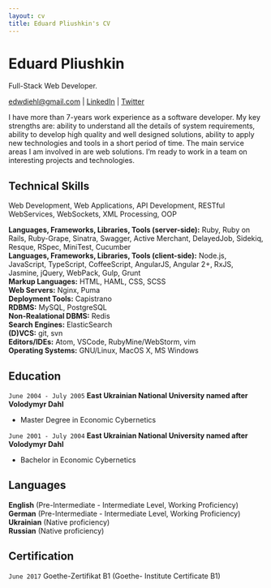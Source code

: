 ```yaml
---
layout: cv
title: Eduard Pliushkin's CV
---
```

# Eduard Pliushkin
Full-Stack Web Developer.

<div id="webaddress">
  <a href="edwdiehl@gmail.com">edwdiehl@gmail.com</a>
 | <a href="https://www.linkedin.com/in/eduard-pliushkin-12551994/">LinkedIn</a>
 | <a href="https://twitter.com/EdwardDiehl/">Twitter</a>
</div>

I have more than 7-years work experience as a software developer. My key strengths are: ability to understand all the details of system requirements, ability to develop high quality and well designed solutions, ability to apply new technologies and tools in a short period of time. The main service areas I am involved in are web solutions. I’m ready to work in a team on interesting projects and technologies.

## Technical Skills

Web Development, Web Applications, API Development, RESTful WebServices, WebSockets, XML Processing, OOP

__Languages, Frameworks, Libraries, Tools (server-side):__ Ruby, Ruby on Rails, Ruby-Grape, Sinatra, Swagger, Active Merchant, DelayedJob, Sidekiq, Resque, RSpec, MiniTest, Cucumber<br>
__Languages, Frameworks, Libraries, Tools (client-side):__ Node.js, JavaScript, TypeScript, CoffeeScript, AngularJS, Angular 2+, RxJS, Jasmine, jQuery, WebPack, Gulp, Grunt<br>
__Markup Languages:__ HTML, HAML, CSS, SCSS<br>
__Web Servers:__ Nginx, Puma<br>
__Deployment Tools:__ Capistrano<br>
__RDBMS:__ MySQL, PostgreSQL<br>
__Non-Realational DBMS:__ Redis<br>
__Search Engines:__ ElasticSearch<br>
__(D)VCS:__ git, svn<br>
__Editors/IDEs:__ Atom, VSCode, RubyMine/WebStorm, vim<br>
__Operating Systems:__ GNU/Linux, MacOS X, MS Windows<br>

## Education

`June 2004 - July 2005`
__East Ukrainian National University named after Volodymyr Dahl__

- Master Degree in Economic Cybernetics

`June 2001 - July 2004`
__East Ukrainian National University named after Volodymyr Dahl__

- Bachelor in Economic Cybernetics

## Languages
__English__ (Pre-Intermediate - Intermediate Level, Working Proficiency)<br>
__German__ (Pre-Intermediate - Intermediate Level, Working Proficiency)<br>
__Ukrainian__ (Native proficiency)<br>
__Russian__ (Native proficiency)<br>

## Certification
`June 2017`
Goethe-Zertifikat B1 (Goethe- Institute Certificate B1)

<!-- ### Footer

Last updated: May 2013 -->
